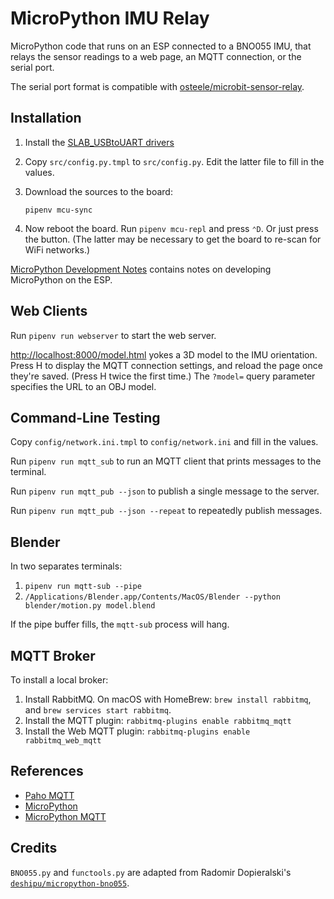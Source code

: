 # MicroPython IMU Relay

MicroPython code that runs on an ESP connected to a BNO055 IMU, that relays the
sensor readings to a web page, an MQTT connection, or the serial port.

The serial port format is compatible with
[osteele/microbit-sensor-relay](https://github.com/osteele/microbit-sensor-relay).

## Installation

1. Install the [SLAB_USBtoUART drivers](https://rehmann.co/blog/drivers-for-slab_usbtouart/)

2. Copy `src/config.py.tmpl` to `src/config.py`. Edit the latter file to fill in the values.

3. Download the sources to the board:

    ```shell
    pipenv mcu-sync
    ```

4. Now reboot the board. Run `pipenv mcu-repl` and press `⌃D`. Or just press the
   button. (The latter may be necessary to get the board to re-scan for WiFi
   networks.)

[MicroPython Development
Notes](https://paper.dropbox.com/doc/MicroPython-Development--Ai1pmnXzhBdkxZ6SuEPMTDiDAg-sAf2oqgmH5yIbmx27kZqs)
contains notes on developing MicroPython on the ESP.

## Web Clients

Run `pipenv run webserver` to start the web server.

<http://localhost:8000/model.html> yokes a 3D model to the IMU orientation.
Press H to display the MQTT connection settings, and reload the page once
they're saved. (Press H twice the first time.) The `?model=` query parameter
specifies the URL to an OBJ model.

## Command-Line Testing

Copy `config/network.ini.tmpl` to `config/network.ini` and fill in the values.

Run `pipenv run mqtt_sub` to run an MQTT client that prints messages to the
terminal.

Run `pipenv run mqtt_pub --json` to publish a single message to the server.

Run `pipenv run mqtt_pub --json --repeat` to repeatedly publish messages.

## Blender

In two separates terminals:

1. `pipenv run mqtt-sub --pipe`
2. `/Applications/Blender.app/Contents/MacOS/Blender --python blender/motion.py model.blend`

If the pipe buffer fills, the `mqtt-sub` process will hang.

## MQTT Broker

To install a local broker:

1. Install RabbitMQ. On macOS with HomeBrew: `brew install rabbitmq`, and `brew
   services start rabbitmq`.
2. Install the MQTT plugin: `rabbitmq-plugins enable rabbitmq_mqtt`
3. Install the Web MQTT plugin: `rabbitmq-plugins enable rabbitmq_web_mqtt`

## References

* [Paho MQTT](https://pypi.org/project/paho-mqtt/)
* [MicroPython](http://docs.micropython.org/en/latest/)
* [MicroPython MQTT](https://github.com/micropython/micropython-lib/tree/master/umqtt.simple)

## Credits

`BNO055.py` and `functools.py` are adapted from Radomir Dopieralski's
[`deshipu/micropython-bno055`](https://github.com/deshipu/micropython-bno055).
